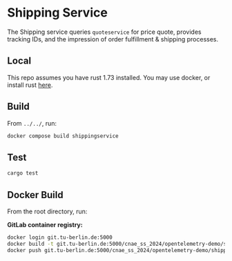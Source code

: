# Shipping Service

The Shipping service queries `quoteservice` for price quote, provides tracking IDs,
and the impression of order fulfillment & shipping processes.

## Local

This repo assumes you have rust 1.73 installed. You may use docker, or install
rust [here](https://www.rust-lang.org/tools/install).

## Build

From `../../`, run:

```sh
docker compose build shippingservice
```

## Test

```sh
cargo test
```
## Docker Build

From the root directory, run:

**GitLab container registry:**
```sh
docker login git.tu-berlin.de:5000
docker build -t git.tu-berlin.de:5000/cnae_ss_2024/opentelemetry-demo/shippingservice:original -f ./src/shippingservice/Dockerfile .
docker push git.tu-berlin.de:5000/cnae_ss_2024/opentelemetry-demo/shippingservice:original
```

